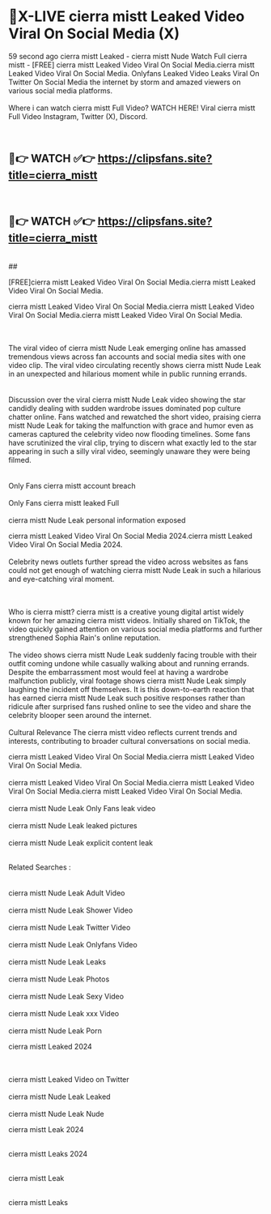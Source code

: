 # 🔴X-LIVE cierra mistt Leaked Video Viral On Social Media (X)<br>


59 second ago cierra mistt Leaked  - cierra mistt Nude  Watch Full cierra mistt - [FREE] cierra mistt Leaked Video Viral On Social Media.cierra mistt Leaked Video Viral On Social Media.   Onlyfans Leaked Video Leaks Viral On Twitter On Social Media the internet by storm and amazed viewers on various social media platforms. <br><br>
Where i can watch cierra mistt Full Video? WATCH HERE! Viral cierra mistt Full Video Instagram, Twitter (X), Discord. <br>


 <br>

##  🔴👉 WATCH ✅👉  <a href="https://clipsfans.site?title=cierra_mistt&ref=git">https://clipsfans.site?title=cierra_mistt</a> <br>
  <br>

##  🔴👉 WATCH ✅👉  <a href="https://clipsfans.site?title=cierra_mistt&ref=git">https://clipsfans.site?title=cierra_mistt</a> <br>
  <br>
  ##



[FREE]cierra mistt Leaked Video Viral On Social Media.cierra mistt Leaked Video Viral On Social Media. <br>

cierra mistt Leaked Video Viral On Social Media.cierra mistt Leaked Video Viral On Social Media.cierra mistt Leaked Video Viral On Social Media. <br>


  <br>

  <br>
The viral video of cierra mistt Nude Leak emerging online has amassed tremendous views across fan accounts and social media sites with one video clip. The viral video circulating recently shows cierra mistt Nude Leak in an unexpected and hilarious moment while in public running errands.<br>
<br>


<br>
Discussion over the viral cierra mistt Nude Leak video showing the star candidly dealing with sudden wardrobe issues dominated pop culture chatter online. Fans watched and rewatched the short video, praising cierra mistt Nude Leak for taking the malfunction with grace and humor even as cameras captured the celebrity video now flooding timelines. Some fans have scrutinized the viral clip, trying to discern what exactly led to the star appearing in such a silly viral video, seemingly unaware they were being filmed.<br>
<br>
<br> 
Only Fans cierra mistt account breach<br>
<br>
Only Fans cierra mistt leaked Full <br>
<br>
cierra mistt Nude Leak personal information exposed<br>

cierra mistt Leaked Video Viral On Social Media 2024.cierra mistt Leaked Video Viral On Social Media 2024. <br>
<br>
Celebrity news outlets further spread the video across websites as fans could not get enough of watching cierra mistt Nude Leak in such a hilarious and eye-catching viral moment.<br>
<br>

<br>
Who is cierra mistt? cierra mistt is a creative young digital artist widely known for her amazing cierra mistt videos. Initially shared on TikTok, the video quickly gained attention on various social media platforms and further strengthened Sophia Rain's online reputation.<br>
<br>
The video shows cierra mistt Nude Leak suddenly facing trouble with their outfit coming undone while casually walking about and running errands. Despite the embarrassment most would feel at having a wardrobe malfunction publicly, viral footage shows cierra mistt Nude Leak simply laughing the incident off themselves. It is this down-to-earth reaction that has earned cierra mistt Nude Leak such positive responses rather than ridicule after surprised fans rushed online to see the video and share the celebrity blooper seen around the internet.<br>
<br>
Cultural Relevance The cierra mistt video reflects current trends and interests, contributing to broader cultural conversations on social media.<br>

cierra mistt Leaked Video Viral On Social Media.cierra mistt Leaked Video Viral On Social Media.<br>
<br>
cierra mistt Leaked Video Viral On Social Media.cierra mistt Leaked Video Viral On Social Media.cierra mistt Leaked Video Viral On Social Media.<br>
<br>
cierra mistt Nude Leak Only Fans leak video<br>
<br>
cierra mistt Nude Leak leaked pictures<br>
<br>
cierra mistt Nude Leak explicit content leak<br>


<br>
Related Searches :<br>
<br>

<br>
cierra mistt Nude Leak Adult Video<br>
<br>
cierra mistt Nude Leak Shower Video<br>
<br>
cierra mistt Nude Leak Twitter Video<br>
<br>
cierra mistt Nude Leak Onlyfans Video<br>
<br>
cierra mistt Nude Leak Leaks<br>
<br>
cierra mistt Nude Leak Photos<br>

<br>
cierra mistt Nude Leak Sexy Video<br>
<br>
cierra mistt Nude Leak xxx Video<br>
<br>
cierra mistt Nude Leak Porn<br>

cierra mistt  Leaked 2024 <br> <br>
<br>

cierra mistt Leaked Video on Twitter <br>
<br>
cierra mistt Nude Leak Leaked<br>
<br>
cierra mistt Nude Leak Nude<br>


cierra mistt  Leak 2024 <br> <br>



cierra mistt  Leaks 2024 <br> <br>



 
cierra mistt  Leak<br> <br>



cierra mistt  Leaks<br> <br>





</p>




 



</p>










